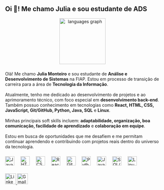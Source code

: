 <h2 align="left">Oi 👋! Me chamo Julia e sou estudante de ADS</h2>


<div align="center">
  <img src="https://github-readme-stats.vercel.app/api/top-langs?username=jliamonteiro&locale=pt-br&hide_title=false&layout=compact&card_width=320&langs_count=5&theme=dark&hide_border=false" height="150" alt="languages graph" />
  


  

</div>

###

<div align="left">
  Olá! Me chamo <strong>Julia Monteiro</strong> e sou estudante de <strong>Análise e Desenvolvimento de Sistemas</strong> na FIAP. Estou em processo de transição de carreira para a área de <strong>Tecnologia da Informação</strong>.<br><br>
  Atualmente, tenho me dedicado ao desenvolvimento de projetos e ao aprimoramento técnico, com foco especial em <strong>desenvolvimento back-end</strong>. Também possuo conhecimento em tecnologias como <strong>React, HTML, CSS, JavaScript, Git/GitHub, Python, Java, SQL</strong> e <strong>Linux</strong>.<br><br>
  Minhas principais soft skills incluem: <strong>adaptabilidade, organização, boa comunicação, facilidade de aprendizado</strong> e <strong>colaboração em equipe</strong>.<br><br>
  Estou em busca de oportunidades que me desafiem e me permitam continuar aprendendo e contribuindo com projetos reais dentro do universo da tecnologia.
</div>

###

<div align="left">
  <img src="https://cdn.jsdelivr.net/gh/devicons/devicon/icons/javascript/javascript-original.svg" height="30" alt="JavaScript logo" />
  <img width="12" />
  <img src="https://cdn.jsdelivr.net/gh/devicons/devicon/icons/html5/html5-original.svg" height="30" alt="HTML5 logo" />
  <img width="12" />
  <img src="https://cdn.jsdelivr.net/gh/devicons/devicon/icons/css3/css3-original.svg" height="30" alt="CSS3 logo" />
  <img width="12" />
  <img src="https://cdn.jsdelivr.net/gh/devicons/devicon/icons/react/react-original.svg" height="30" alt="React logo" />
  <img width="12" />
  <img src="https://cdn.jsdelivr.net/gh/devicons/devicon/icons/git/git-original.svg" height="30" alt="Git logo" />
  <img width="12" />
  <img src="https://cdn.jsdelivr.net/gh/devicons/devicon/icons/python/python-original.svg" height="30" alt="Python logo" />
  <img width="12" />
  <img src="https://cdn.jsdelivr.net/gh/devicons/devicon/icons/java/java-original.svg" height="30" alt="Java logo" />
  <img width="12" />
  <img src="https://cdn.jsdelivr.net/gh/devicons/devicon/icons/mysql/mysql-original.svg" height="30" alt="SQL/MySQL logo" />
  <img width="12" />
  <img src="https://cdn.jsdelivr.net/gh/devicons/devicon/icons/linux/linux-original.svg" height="30" alt="Linux logo" />
</div>

###

<div align="left">
  <a href="https://www.linkedin.com/in/julia-monteir0/" target="_blank">
    <img src="https://img.shields.io/static/v1?message=LinkedIn&logo=linkedin&label=&color=0077B5&logoColor=white&labelColor=&style=for-the-badge" height="35" alt="LinkedIn logo" />
  </a>
  <a href="mailto:jlmonteiro2355@gmail.com" target="_blank">
    <img src="https://img.shields.io/static/v1?message=Gmail&logo=gmail&label=&color=D14836&logoColor=white&labelColor=&style=for-the-badge" height="35" alt="Gmail logo" />
  </a>
</div>

###

<br clear="both">



